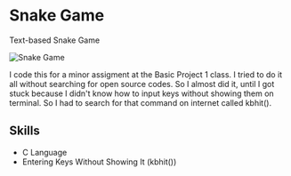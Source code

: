 # Snake Game
Text-based Snake Game

<img src="https://lh3.googleusercontent.com/IvKvfCiIV4oPAF7SH6x-k3RA6iPcIBQ9oLG1pJGzA3UCqhjZoNuoWT8H6I0uHPEJh39tofLyIohVsvAJ3-bz3W5qj2Uv5XaiubK0F-LP-UwHRdetgDYXm4c7NQiLDwT9qdD9kKJ-oRDHSr0HlEjM_ZBx4JHcMl1cjbOSDEQUwuR1tzYPJMaR_Fo-Gjg6HfMSkBBVvnwsG4aPR59wYWcFG0xX2vNk0IQ7kJUeFZprCW7PG5TKxdwhCZXlXymfN61bZYWJnDWZTaOM_kKjAmgmERKrfl5HuYPat2br8UA30eFP7uvbUeQ-UJgyLO72-K45cg4ZS2C65Z8zKY6MwsR8Qp9nHDs15h5Xond4-rY4f9LI8_h5ZIKY1RJBS-ng_voG28M1MWXuDvBuvp-qgRnFp_ro_kNxeiB4rJdZ0pVusG1QHb1S37DF8XnziYsn-pwY3woWz61hqGZiM-rptoDxwOWfu9--8BCZH0U9XSAzGFTvI9Z4nzRMhao-eK2mZr9cr5JHkN_cga-x9LIxXvSgc6Ox_STdFdGhdjm1h7JL0HCWkihqKQVFUNqZ0s2vQzAumlNFH5_mFwJ99uDVMh2BIeR8AinUl8GsCsjh719AmDn_qNFJHGytnKLYgaI9bacUZ5o_2M7YcWH-sUTaCEXyVTU-kastouyVPir8BSwwUJniHGKGCohwTnKGPqZwx2KFXBRHf0UAssmI5Or0b4e6Gz9iaw=w304-h346-no" alt="Snake Game">

I code this for a minor assigment at the Basic Project 1 class. I tried to do it all without searching for open source codes. So I almost did it, until I got stuck because I didn't know how to input keys without showing them on terminal. So I had to search for that command on internet called kbhit().

## Skills
- C Language
- Entering Keys Without Showing It (kbhit())
